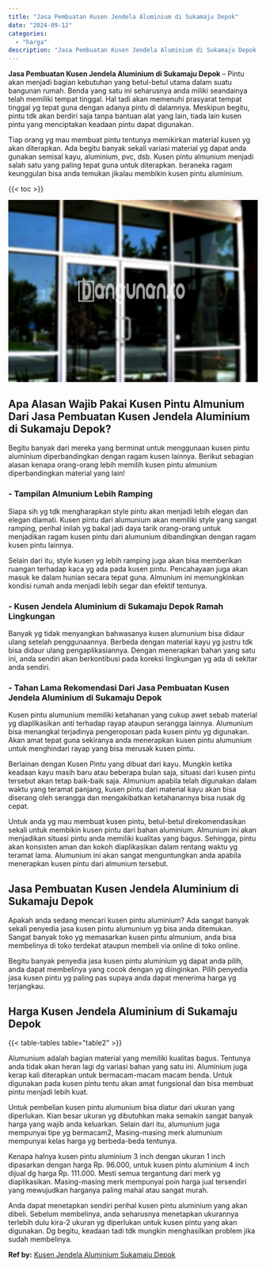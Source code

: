 ```yaml
---
title: "Jasa Pembuatan Kusen Jendela Aluminium di Sukamaju Depok"
date: "2024-09-12"
categories: 
  - "harga"
description: "Jasa Pembuatan Kusen Jendela Aluminium di Sukamaju Depok. Anda dapat menetapkan sendiri perihal kusen pintu aluminium yang akan dibeli. Sebelum membelinya, a..."
---
```


**Jasa Pembuatan Kusen Jendela Aluminium di Sukamaju Depok** – Pintu akan menjadi bagian kebutuhan yang betul-betul utama dalam suatu bangunan rumah. Benda yang satu ini seharusnya anda miliki seandainya telah memiliki tempat tinggal. Hal tadi akan memenuhi prasyarat tempat tinggal yg tepat guna dengan adanya pintu di dalamnya. Meskipun begitu, pintu tdk akan berdiri saja tanpa bantuan alat yang lain, tiada lain kusen pintu yang menciptakan keadaan pintu dapat digunakan.

Tiap orang yg mau membuat pintu tentunya memikirkan material kusen yg akan diterapkan. Ada begitu banyak sekali variasi material yg dapat anda gunakan semisal kayu, aluminium, pvc, dsb. Kusen pintu almunium menjadi salah satu yang paling tepat guna untuk diterapkan. beraneka ragam keunggulan bisa anda temukan jikalau membikin kusen pintu aluminium.

{{< toc >}}

![Jasa Pembuatan Kusen Jendela Aluminium di Sukamaju Depok](/images/harga-kusen-jendela-alumunium-15.png)

## Apa Alasan Wajib Pakai Kusen Pintu Almunium Dari Jasa Pembuatan Kusen Jendela Aluminium di Sukamaju Depok?

Begitu banyak dari mereka yang berminat untuk menggunaan kusen pintu aluminium diperbandingkan dengan ragam kusen lainnya. Berikut sebagian alasan kenapa orang-orang lebih memilih kusen pintu almunium diperbandingkan material yang lain!

### \- Tampilan Almunium Lebih Ramping

Siapa sih yg tdk mengharapkan style pintu akan menjadi lebih elegan dan elegan diamati. Kusen pintu dari alumunium akan memiliki style yang sangat ramping, perihal inilah yg bakal jadi daya tarik orang-orang untuk menjadikan ragam kusen pintu dari alumunium dibandingkan dengan ragam kusen pintu lainnya.

Selain dari itu, style kusen yg lebih ramping juga akan bisa memberikan ruangan terhadap kaca yg ada pada kusen pintu. Pencahayaan juga akan masuk ke dalam hunian secara tepat guna. Almunium ini memungkinkan kondisi rumah anda menjadi lebih segar dan efektif tentunya.

### \- Kusen Jendela Aluminium di Sukamaju Depok Ramah Lingkungan

Banyak yg tidak menyangkan bahwasanya kusen alumunium bisa didaur ulang setelah penggunaannya. Berbeda dengan material kayu yg justru tdk bisa didaur ulang pengaplikasiannya. Dengan menerapkan bahan yang satu ini, anda sendiri akan berkontibusi pada koreksi lingkungan yg ada di sekitar anda sendiri.

### \- Tahan Lama Rekomendasi Dari Jasa Pembuatan Kusen Jendela Aluminium di Sukamaju Depok

Kusen pintu alumunium memiliki ketahanan yang cukup awet sebab material yg diaplikasikan anti terhadap rayap ataupun serangga lainnya. Alumunium bisa menangkal terjadinya pengeroposan pada kusen pintu yg digunakan. Akan amat tepat guna sekiranya anda menerapkan kusen pintu alumunium untuk menghindari rayap yang bisa merusak kusen pintu.

Berlainan dengan Kusen Pintu yang dibuat dari kayu. Mungkin ketika keadaan kayu masih baru atau beberapa bulan saja, situasi dari kusen pintu tersebut akan tetap baik-baik saja. Almunium apabila telah digunakan dalam waktu yang teramat panjang, kusen pintu dari material kayu akan bisa diserang oleh serangga dan mengakibatkan ketahanannya bisa rusak dg cepat.

Untuk anda yg mau membuat kusen pintu, betul-betul direkomendasikan sekali untuk membikin kusen pintu dari bahan aluminium. Almunium ini akan menjadikan situasi pintu anda memiliki kualitas yang bagus. Sehingga, pintu akan konsisten aman dan kokoh diaplikasikan dalam rentang waktu yg teramat lama. Alumunium ini akan sangat menguntungkan anda apabila menerapkan kusen pintu dari almunium tersebut.

## Jasa Pembuatan Kusen Jendela Aluminium di Sukamaju Depok

Apakah anda sedang mencari kusen pintu aluminium? Ada sangat banyak sekali penyedia jasa kusen pintu alumunium yg bisa anda ditemukan. Sangat banyak toko yg memasarkan kusen pintu almunium, anda bisa membelinya di toko terdekat ataupun membeli via online di toko online.

Begitu banyak penyedia jasa kusen pintu aluminium yg dapat anda pilih, anda dapat membelinya yang cocok dengan yg diinginkan. Pilih penyedia jasa kusen pintu yg paling pas supaya anda dapat menerima harga yg terjangkau.

## Harga Kusen Jendela Aluminium di Sukamaju Depok

{{< table-tables table="table2" >}}

Alumunium adalah bagian material yang memiliki kualitas bagus. Tentunya anda tidak akan heran lagi dg variasi bahan yang satu ini. Aluminium juga kerap kali diterapkan untuk bermacam-macam macam benda. Untuk digunakan pada kusen pintu tentu akan amat fungsional dan bisa membuat pintu menjadi lebih kuat.

Untuk pembelian kusen pintu alumunium bisa diatur dari ukuran yang diperlukan. Kian besar ukuran yg dibutuhkan maka semakin sangat banyak harga yang wajib anda keluarkan. Selain dari itu, alumunium juga mempunyai tipe yg bermacam2, Masing-masing merk alumunium mempunyai kelas harga yg berbeda-beda tentunya.

Kenapa halnya kusen pintu aluminium 3 inch dengan ukuran 1 inch dipasarkan dengan harga Rp. 96.000, untuk kusen pintu aluminium 4 inch dijual dg harga Rp. 111.000. Mesti semua tergantung dari merk yg diaplikasikan. Masing-masing merk mempunyai poin harga jual tersendiri yang mewujudkan harganya paling mahal atau sangat murah.

Anda dapat menetapkan sendiri perihal kusen pintu aluminium yang akan dibeli. Sebelum membelinya, anda seharusnya menetapkan ukurannya terlebih dulu kira-2 ukuran yg diperlukan untuk kusen pintu yang akan digunakan. Dg begitu, keadaan tadi tdk mungkin menghasilkan problem jika sudah membelinya.

**Ref by:** [Kusen Jendela Aluminium Sukamaju Depok](https://id.wikipedia.org/wiki/Kusen)
